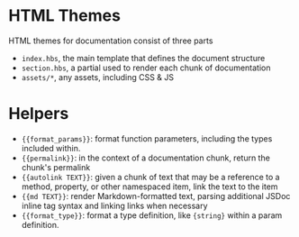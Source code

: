 # HTML Themes

HTML themes for documentation consist of three parts

* `index.hbs`, the main template that defines the document structure
* `section.hbs`, a partial used to render each chunk of documentation
* `assets/*`, any assets, including CSS & JS

# Helpers

* `{{format_params}}`: format function parameters, including the types
  included within.
* `{{permalink}}`: in the context of a documentation chunk,
  return the chunk's permalink
* `{{autolink TEXT}}`: given a chunk of text that may be a reference to a
  method, property, or other namespaced item, link the text to the item
* `{{md TEXT}}`: render Markdown-formatted text, parsing additional
  JSDoc inline tag syntax and linking links when necessary
* `{{format_type}}`: format a type definition, like `{string}` within a
  param definition.
